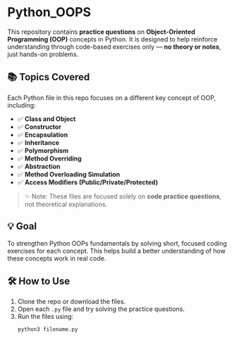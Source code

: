 # Python_OOPS

This repository contains **practice questions** on **Object-Oriented Programming (OOP)** concepts in Python. It is designed to help reinforce understanding through code-based exercises only — **no theory or notes**, just hands-on problems.

## 📚 Topics Covered

Each Python file in this repo focuses on a different key concept of OOP, including:

- ✅ **Class and Object**
- ✅ **Constructor**
- ✅ **Encapsulation**
- ✅ **Inheritance**
- ✅ **Polymorphism**
- ✅ **Method Overriding**
- ✅ **Abstraction**
- ✅ **Method Overloading Simulation**
- ✅ **Access Modifiers (Public/Private/Protected)**

> ✨ Note: These files are focused solely on **code practice questions**, not theoretical explanations.

## 💡 Goal

To strengthen Python OOPs fundamentals by solving short, focused coding exercises for each concept. This helps build a better understanding of how these concepts work in real code.

## 🛠 How to Use

1. Clone the repo or download the files.
2. Open each `.py` file and try solving the practice questions.
3. Run the files using:
   ```bash
   python3 filename.py
